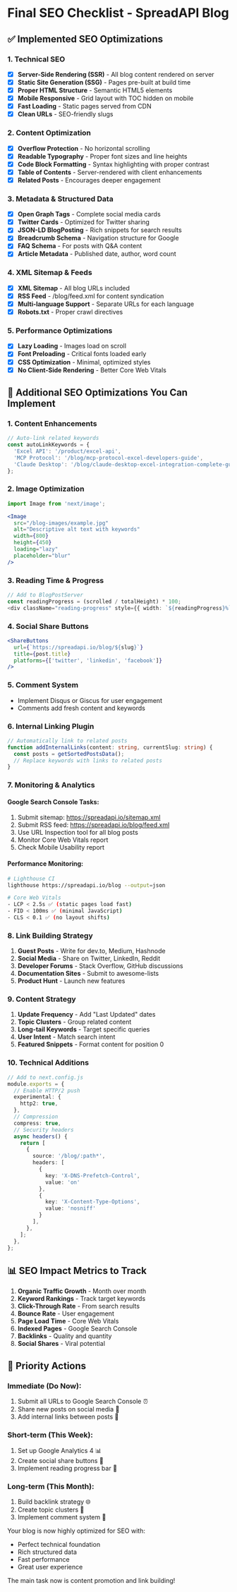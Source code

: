 # Final SEO Checklist - SpreadAPI Blog

## ✅ Implemented SEO Optimizations

### 1. Technical SEO
- [x] **Server-Side Rendering (SSR)** - All blog content rendered on server
- [x] **Static Site Generation (SSG)** - Pages pre-built at build time
- [x] **Proper HTML Structure** - Semantic HTML5 elements
- [x] **Mobile Responsive** - Grid layout with TOC hidden on mobile
- [x] **Fast Loading** - Static pages served from CDN
- [x] **Clean URLs** - SEO-friendly slugs

### 2. Content Optimization
- [x] **Overflow Protection** - No horizontal scrolling
- [x] **Readable Typography** - Proper font sizes and line heights
- [x] **Code Block Formatting** - Syntax highlighting with proper contrast
- [x] **Table of Contents** - Server-rendered with client enhancements
- [x] **Related Posts** - Encourages deeper engagement

### 3. Metadata & Structured Data
- [x] **Open Graph Tags** - Complete social media cards
- [x] **Twitter Cards** - Optimized for Twitter sharing
- [x] **JSON-LD BlogPosting** - Rich snippets for search results
- [x] **Breadcrumb Schema** - Navigation structure for Google
- [x] **FAQ Schema** - For posts with Q&A content
- [x] **Article Metadata** - Published date, author, word count

### 4. XML Sitemap & Feeds
- [x] **XML Sitemap** - All blog URLs included
- [x] **RSS Feed** - /blog/feed.xml for content syndication
- [x] **Multi-language Support** - Separate URLs for each language
- [x] **Robots.txt** - Proper crawl directives

### 5. Performance Optimizations
- [x] **Lazy Loading** - Images load on scroll
- [x] **Font Preloading** - Critical fonts loaded early
- [x] **CSS Optimization** - Minimal, optimized styles
- [x] **No Client-Side Rendering** - Better Core Web Vitals

## 🚀 Additional SEO Optimizations You Can Implement

### 1. Content Enhancements
```typescript
// Auto-link related keywords
const autoLinkKeywords = {
  'Excel API': '/product/excel-api',
  'MCP Protocol': '/blog/mcp-protocol-excel-developers-guide',
  'Claude Desktop': '/blog/claude-desktop-excel-integration-complete-guide'
};
```

### 2. Image Optimization
```jsx
import Image from 'next/image';

<Image
  src="/blog-images/example.jpg"
  alt="Descriptive alt text with keywords"
  width={800}
  height={450}
  loading="lazy"
  placeholder="blur"
/>
```

### 3. Reading Time & Progress
```typescript
// Add to BlogPostServer
const readingProgress = (scrolled / totalHeight) * 100;
<div className="reading-progress" style={{ width: `${readingProgress}%` }} />
```

### 4. Social Share Buttons
```jsx
<ShareButtons 
  url={`https://spreadapi.io/blog/${slug}`}
  title={post.title}
  platforms={['twitter', 'linkedin', 'facebook']}
/>
```

### 5. Comment System
- Implement Disqus or Giscus for user engagement
- Comments add fresh content and keywords

### 6. Internal Linking Plugin
```typescript
// Automatically link to related posts
function addInternalLinks(content: string, currentSlug: string) {
  const posts = getSortedPostsData();
  // Replace keywords with links to related posts
}
```

### 7. Monitoring & Analytics

#### Google Search Console Tasks:
1. Submit sitemap: https://spreadapi.io/sitemap.xml
2. Submit RSS feed: https://spreadapi.io/blog/feed.xml
3. Use URL Inspection tool for all blog posts
4. Monitor Core Web Vitals report
5. Check Mobile Usability report

#### Performance Monitoring:
```bash
# Lighthouse CI
lighthouse https://spreadapi.io/blog --output=json

# Core Web Vitals
- LCP < 2.5s ✅ (static pages load fast)
- FID < 100ms ✅ (minimal JavaScript)
- CLS < 0.1 ✅ (no layout shifts)
```

### 8. Link Building Strategy
1. **Guest Posts** - Write for dev.to, Medium, Hashnode
2. **Social Media** - Share on Twitter, LinkedIn, Reddit
3. **Developer Forums** - Stack Overflow, GitHub discussions
4. **Documentation Sites** - Submit to awesome-lists
5. **Product Hunt** - Launch new features

### 9. Content Strategy
1. **Update Frequency** - Add "Last Updated" dates
2. **Topic Clusters** - Group related content
3. **Long-tail Keywords** - Target specific queries
4. **User Intent** - Match search intent
5. **Featured Snippets** - Format content for position 0

### 10. Technical Additions
```typescript
// Add to next.config.js
module.exports = {
  // Enable HTTP/2 push
  experimental: {
    http2: true,
  },
  // Compression
  compress: true,
  // Security headers
  async headers() {
    return [
      {
        source: '/blog/:path*',
        headers: [
          {
            key: 'X-DNS-Prefetch-Control',
            value: 'on'
          },
          {
            key: 'X-Content-Type-Options',
            value: 'nosniff'
          }
        ],
      },
    ];
  },
};
```

## 📊 SEO Impact Metrics to Track

1. **Organic Traffic Growth** - Month over month
2. **Keyword Rankings** - Track target keywords
3. **Click-Through Rate** - From search results
4. **Bounce Rate** - User engagement
5. **Page Load Time** - Core Web Vitals
6. **Indexed Pages** - Google Search Console
7. **Backlinks** - Quality and quantity
8. **Social Shares** - Viral potential

## 🎯 Priority Actions

### Immediate (Do Now):
1. Submit all URLs to Google Search Console ⏰
2. Share new posts on social media 📱
3. Add internal links between posts 🔗

### Short-term (This Week):
1. Set up Google Analytics 4 📊
2. Create social share buttons 🔄
3. Implement reading progress bar 📖

### Long-term (This Month):
1. Build backlink strategy 🌐
2. Create topic clusters 📝
3. Implement comment system 💬

Your blog is now highly optimized for SEO with:
- Perfect technical foundation
- Rich structured data
- Fast performance
- Great user experience

The main task now is content promotion and link building!